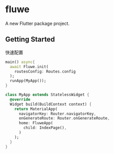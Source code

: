 # fluwe

A new Flutter package project.

## Getting Started

快速配置

```dart
main() async{
  await Fluwe.init(
    routesConfig: Routes.config
  );
  runApp(MyApp());
}

class MyApp extends StatelessWidget {
  @override
  Widget build(BuildContext context) {
    return MaterialApp(
      navigatorKey: Router.navigatorKey,
      onGenerateRoute: Router.onGenerateRoute,
      home: FluweApp(
        child: IndexPage(),
      )
    );
  }
}
```